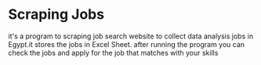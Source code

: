 # Scraping Jobs 
it's a program to scraping job search website to collect data analysis jobs in Egypt.it stores the jobs in Excel Sheet.
after running the program you can check the jobs and apply for the job that matches with your skills
